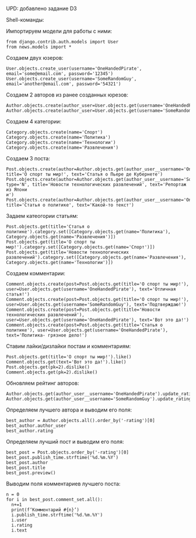 UPD: добавлено задание D3


Shell-команды:

Импортируем модели для работы с ними:

```
from django.contrib.auth.models import User
from news.models import *
```

Создаем двух юзеров:

```
User.objects.create_user(username='OneHandedPirate', email='some@email.com', password='12345')
User.objects.create_user(username='SomeRandomGuy', email='another@email.com', password='54321')
```


Создаем 2 авторов из ранее созданных юрезов:

```
Author.objects.create(author_user=User.objects.get(username='OneHandedPirate'))
Author.objects.create(author_user=User.objects.get(username='SomeRandomGuy'))
```


Создаем 4 категории:

```
Category.objects.create(name='Спорт')
Category.objects.create(name='Политика')
Category.objects.create(name='Технологии')
Category.objects.create(name='Развлечения')
```


Создаем 3 поста:

```
Post.objects.create(author=Author.objects.get(author_user__username='OneHandedPirate'), title='О спорт ты мир!', text='Статья о Пьере де Кубернете')
Post.objects.create(author=Author.objects.get(author_user__username='SomeRandomGuy'), type='N', title='Новости технологических развлечений', text='Репортаж из Япони
и')
Post.objects.create(author=Author.objects.get(author_user__username='OneHandedPirate'), title='Статья о политике', text='Какой-то текст')
```


Задаем катеогории статьям: 

```
Post.objects.get(title='Статья о политике').category.set([Category.objects.get(name='Политика'), Category.objects.get(name='Развлечения')])  
Post.objects.get(title='О спорт ты мир!').category.set([Category.objects.get(name='Спорт')])
Post.objects.get(title='Новости технологических развлечений').category.set([Category.objects.get(name='Развлечения'), Category.objects.get(name='Технологии')])
```


Создаем комментарии:

```
Comment.objects.create(post=Post.objects.get(title='О спорт ты мир!'), user=User.objects.get(username='OneHandedPirate'), text='Отличная статья!')
Comment.objects.create(post=Post.objects.get(title='О спорт ты мир!'), user=User.objects.get(username='SomeRandomGuy'), text='Подтверждаю!')
Comment.objects.create(post=Post.objects.get(title='Новости технологических развлечений'), user=User.objects.get(username='OneHandedPirate'), text='Вот это да!')
Comment.objects.create(post=Post.objects.get(title='Статья о политике'), user=User.objects.get(username='OneHandedPirate'), text='Политика- грязное дело!')
```

Ставим лайки/дизлайки постам и комментариям:

```
Post.objects.get(title='О спорт ты мир!').like()
Comment.objects.get(text='Вот это да!').like()
Post.objects.get(pk=2).dislike()
Comment.objects.get(pk=2).dislike()
```

Обновляем рейтинг авторов:

```
Author.objects.get(author_user__username='OneHandedPirate').update_rating()
Author.objects.get(author_user__username='SomeRandomGuy').update_rating()
```

Определяем лучшего автора и выводим его поля:

```
best_author = Author.objects.all().order_by('-rating')[0]
best_author.author_user
best_author.rating
```

Определяем лучший пост и выводим его поля: 

```
best_post = Post.objects.order_by('-rating')[0]
best_post.publish_time.strftime('%d.%m.%Y')
best_post.author
best_post.title
best_post.preview()
```

Выводим поля комментариев лучшего поста:

```
n = 0
for i in best_post.comment_set.all():
  n+=1
  print(f‘Комментарий #{n}’)    
  i.publish_time.strftime('%d.%m.%Y')
  i.user
  i.rating
  i.text
```
